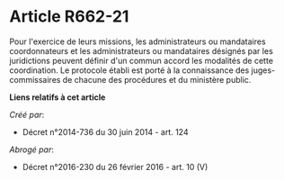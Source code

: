 # Article R662-21

Pour l'exercice de leurs missions, les administrateurs ou mandataires coordonnateurs et les administrateurs ou mandataires
désignés par les juridictions peuvent définir d'un commun accord les modalités de cette coordination. Le protocole établi est
porté à la connaissance des juges-commissaires de chacune des procédures et du ministère public.

**Liens relatifs à cet article**

_Créé par_:

  - Décret n°2014-736 du 30 juin 2014 - art. 124

_Abrogé par_:

  - Décret n°2016-230 du 26 février 2016 - art. 10 (V)
